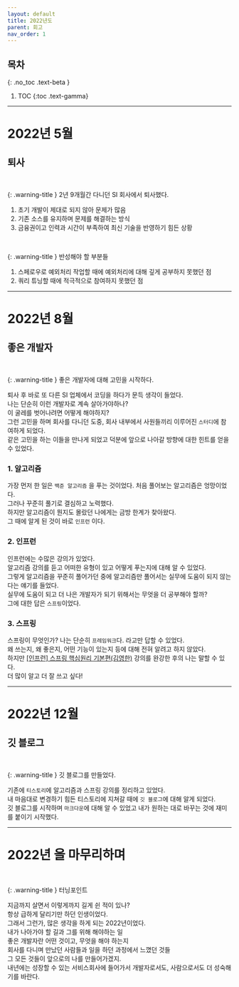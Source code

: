 ```yaml
---
layout: default
title: 2022년도
parent: 회고
nav_order: 1
---
```


## 목차
{: .no_toc .text-beta }

1. TOC
{:toc .text-gamma}
---

# **2022년 5월**

## **퇴사**
<br>

{: .warning-title }
2년 9개월간 다니던 SI 회사에서 퇴사했다.<br>
1. 초기 개발이 제대로 되지 않아 문제가 많음<br>
2. 기존 소스를 유지하며 문제를 해결하는 방식<br>
3. 금융권이고 인력과 시간이 부족하여 최신 기술을 반영하기 힘든 상황<br>
<br>

{: .warning-title }
반성해야 할 부분들
1. 스페로우로 예외처리 작업할 때에 예외처리에 대해 깊게 공부하지 못했던 점<br>
2. 쿼리 튜닝할 때에 적극적으로 참여하지 못했던 점<br>

---

# **2022년 8월**

## **좋은 개발자**
<br>

{: .warning-title }
좋은 개발자에 대해 고민을 시작하다.

퇴사 후 바로 또 다른 SI 업체에서 코딩을 하다가 문득 생각이 들었다.<br>
나는 단순히 이런 개발자로 계속 살아가야하나?<br>
이 굴레를 벗어나려면 어떻게 해야하지?<br>
그런 고민을 하며 회사를 다니던 도중, 회사 내부에서 사원들끼리 이루어진 `스터디`에 참여하게 되었다.<br>
같은 고민을 하는 이들을 만나게 되었고 덕분에 앞으로 나아갈 방향에 대한 힌트를 얻을 수 있었다.<br>
### **1. 알고리즘**
가장 먼저 한 일은 `백준 알고리즘` 을 푸는 것이었다. 처음 풀어보는 알고리즘은 엉망이었다.<br>
그러나 꾸준히 풀기로 결심하고 노력했다.<br>
하지만 알고리즘이 뭔지도 몰랐던 나에게는 금방 한계가 찾아왔다.<br>
그 때에 알게 된 것이 바로 `인프런` 이다.<br>
### **2. 인프런**
인프런에는 수많은 강의가 있었다.<br>
알고리즘 강의를 듣고 어떠한 유형이 있고 어떻게 푸는지에 대해 알 수 있었다.<br>
그렇게 알고리즘을 꾸준히 풀어가던 중에 알고리즘만 풀어서는 실무에 도움이 되지 않는다는 얘기를 들었다.<br>
실무에 도움이 되고 더 나은 개발자가 되기 위해서는 무엇을 더 공부해야 할까?<br>
그에 대한 답은 `스프링`이었다.<br>
### **3. 스프링**
스프링이 무엇인가? 나는 단순히 `프레임워크`다. 라고만 답할 수 있었다.<br>
왜 쓰는지, 왜 좋은지, 어떤 기능이 있는지 등에 대해 전혀 알려고 하지 않았다.<br>
하지만 [[인프런] 스프링 핵심원리 기본편(김영한)](https://www.inflearn.com/course/%EC%8A%A4%ED%94%84%EB%A7%81-%ED%95%B5%EC%8B%AC-%EC%9B%90%EB%A6%AC-%EA%B8%B0%EB%B3%B8%ED%8E%B8) 강의를 완강한 후의 나는 말할 수 있다.<br>
더 많이 알고 더 잘 쓰고 싶다!

---

# **2022년 12월**

## **깃 블로그**
<br>

{: .warning-title }
깃 블로그를 만들었다.

기존에 `티스토리`에 알고리즘과 스프링 강의를 정리하고 있었다.<br>
내 마음대로 변경하기 힘든 티스토리에 지쳐갈 때에 `깃 블로그`에 대해 알게 되었다.<br>
깃 블로그를 시작하며 `마크다운`에 대해 알 수 있었고 내가 원하는 대로 바꾸는 것에 재미를 붙이기 시작했다.<br>

---

# **2022년 을 마무리하며**
<br>

{: .warning-title }
터닝포인트

지금까지 살면서 이렇게까지 길게 쉰 적이 있나?<br>
항상 급하게 달리기만 하던 인생이었다.<br>
그래서 그런가, 많은 생각을 하게 되는 2022년이었다.<br>
내가 나아가야 할 길과 그를 위해 해야하는 일<br>
좋은 개발자란 어떤 것이고, 무엇을 해야 하는지<br>
회사를 다니며 만났던 사람들과 일을 하던 과정에서 느꼈던 것들<br>
그 모든 것들이 앞으로의 나를 만들어가겠지.<br>
내년에는 성장할 수 있는 서비스회사에 들어가서 개발자로서도, 사람으로서도 더 성숙해기를 바란다.<br>

